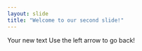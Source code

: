 ```yaml
---
layout: slide
title: "Welcome to our second slide!"
---
```

Your new text
Use the left arrow to go back!
